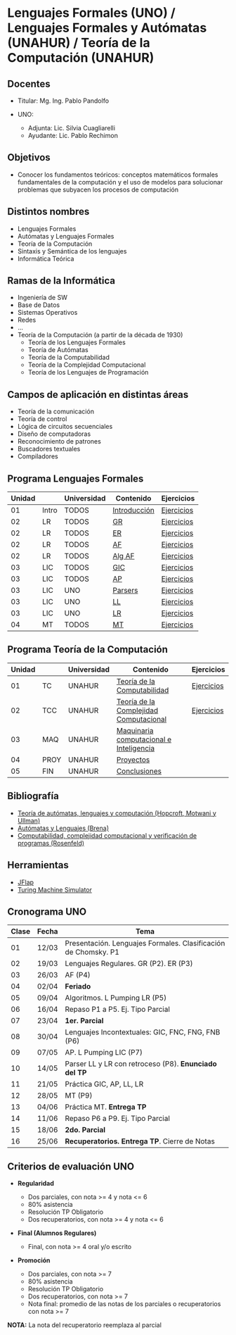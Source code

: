 # Lenguajes Formales (UNO) / Lenguajes Formales y Autómatas (UNAHUR) / Teoría de la Computación (UNAHUR)

## Docentes

* Titular: Mg. Ing. Pablo Pandolfo

* UNO:
  * Adjunta: Lic. Silvia Cuagliarelli
  * Ayudante: Lic. Pablo Rechimon

## Objetivos

* Conocer los fundamentos teóricos: conceptos matemáticos formales fundamentales de la computación y el uso de modelos para solucionar problemas que subyacen los procesos de computación

## Distintos nombres

* Lenguajes Formales
* Autómatas y Lenguajes Formales
* Teoría de la Computación
* Sintaxis y Semántica de los lenguajes
* Informática Teórica

## Ramas de la Informática

* Ingeniería de SW
* Base de Datos
* Sistemas Operativos
* Redes
* ...
* Teoría de la Computación (a partir de la década de 1930)
  * Teoría de los Lenguajes Formales
  * Teoría de Autómatas
  * Teoría de la Computabilidad
  * Teoría de la Complejidad Computacional
  * Teoría de los Lenguajes de Programación

## Campos de aplicación en distintas áreas

* Teoría de la comunicación
* Teoría de control
* Lógica de circuitos secuenciales
* Diseño de computadoras
* Reconocimiento de patrones
* Buscadores textuales
* Compiladores

## Programa Lenguajes Formales

| Unidad | | Universidad | Contenido | Ejercicios |
| -- | -- | -- | -- | -- |
| 01 | Intro | TODOS | [Introducción](doc/01-intro-contenido.md) | [Ejercicios](doc/01-intro-ejercicios.md)   |
| 02 | LR    | TODOS | [GR](doc/02-gr-contenido.md)              | [Ejercicios](doc/02-gr-ejercicios.md)      |
| 02 | LR    | TODOS | [ER](doc/03-er-contenido.md)              | [Ejercicios](doc/03-er-ejercicios.md)      |
| 02 | LR    | TODOS | [AF](doc/04-af-contenido.md)              | [Ejercicios](doc/04-af-ejercicios.md)      |
| 02 | LR    | TODOS | [Alg AF](doc/05-algaf-contenido.md)       | [Ejercicios](doc/05-algaf-ejercicios.md)   |
| 03 | LIC   | TODOS | [GIC](doc/06-gic-contenido.md)            | [Ejercicios](doc/06-gic-ejercicios.md)     |
| 03 | LIC   | TODOS | [AP](doc/07-ap-contenido.md)              | [Ejercicios](doc/07-ap-ejercicios.md)      |
| 03 | LIC   | UNO   | [Parsers](doc/08-parsers-contenido.md)    | [Ejercicios](doc/08-parsers-ejercicios.md) |
| 03 | LIC   | UNO   | [LL](doc/09-asd-contenido.md)             | [Ejercicios](doc/09-asd-ejercicios.md)     |
| 03 | LIC   | UNO   | [LR](doc/10-asa-contenido.md)             | [Ejercicios](doc/10-asa-ejercicios.md)     |
| 04 | MT    | TODOS | [MT](doc/11-mt-contenido.md)              | [Ejercicios](doc/11-mt-ejercicios.md)      |

## Programa Teoría de la Computación

| Unidad | | Universidad | Contenido | Ejercicios |
| -- | -- | -- | -- | -- |
| 01 | TC   | UNAHUR | [Teoría de la Computabilidad](doc/12-comput-contenido.md)            | [Ejercicios](doc/12-comput-ejercicios.md) |
| 02 | TCC  | UNAHUR | [Teoría de la Complejidad Computacional](doc/13-comple-contenido.md) | [Ejercicios](doc/13-comple-ejercicios.md) |
| 03 | MAQ  | UNAHUR | [Maquinaria computacional e Inteligencia](doc/14-maquinaria-computacional.pdf) ||
| 04 | PROY | UNAHUR | [Proyectos](proy/) ||
| 05 | FIN  | UNAHUR | [Conclusiones](doc/15-conclusiones.md) ||

## Bibliografía

* [Teoría de autómatas, lenguajes y computación (Hopcroft, Motwani y Ullman)](biblio/)
* [Autómatas y Lenguajes (Brena)](biblio/)
* [Computabilidad, complejidad computacional y verificación de programas (Rosenfeld)](biblio/)

## Herramientas

* [JFlap](https://www.jflap.org/)
* [Turing Machine Simulator](https://turingmachinesimulator.com)

## Cronograma UNO

| **Clase** | **Fecha** | **Tema** |
| -- | -- | -- |
| 01 | 12/03 | Presentación. Lenguajes Formales. Clasificación de Chomsky. P1 |
| 02 | 19/03 | Lenguajes Regulares. GR (P2). ER (P3) |
| 03 | 26/03 | AF (P4) |
| 04 | 02/04 | **Feriado** |
| 05 | 09/04 | Algoritmos. L Pumping LR (P5) |
| 06 | 16/04 | Repaso P1 a P5. Ej. Tipo Parcial |
| 07 | 23/04 | **1er. Parcial** |
| 08 | 30/04 | Lenguajes Incontextuales: GIC, FNC, FNG, FNB (P6) |
| 09 | 07/05 | AP. L Pumping LIC (P7) |
| 10 | 14/05 | Parser LL y LR con retroceso (P8). **Enunciado del TP** |
| 11 | 21/05 | Práctica GIC, AP, LL, LR |
| 12 | 28/05 | MT (P9) |
| 13 | 04/06 | Práctica MT. **Entrega TP** |
| 14 | 11/06 | Repaso P6 a P9. Ej. Tipo Parcial |
| 15 | 18/06 | **2do. Parcial** |
| 16 | 25/06 | **Recuperatorios. Entrega TP**. Cierre de Notas |

## Criterios de evaluación UNO

* **Regularidad**
  * Dos parciales, con nota >= 4 y nota <= 6
  * 80% asistencia
  * Resolución TP Obligatorio
  * Dos recuperatorios, con nota >= 4 y nota <= 6

* **Final (Alumnos Regulares)**
  * Final, con nota >= 4 oral y/o escrito

* **Promoción**
  * Dos parciales, con nota >= 7
  * 80% asistencia
  * Resolución TP Obligatorio
  * Dos recuperatorios, con nota >= 7
  * Nota final: promedio de las notas de los parciales o recuperatorios con nota >= 7

**NOTA:** La nota del recuperatorio reemplaza al parcial
